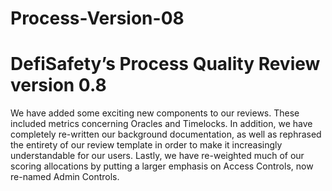 # Process-Version-08
<h1> DefiSafety’s Process Quality Review version 0.8 </h1>

We have added some exciting new components to our reviews. These included metrics concerning Oracles and Timelocks. In addition, we have completely re-written our background documentation, as well as rephrased the entirety of our review template in order to make it increasingly understandable for our users. Lastly, we have re-weighted much of our scoring allocations by putting a larger emphasis on Access Controls, now re-named Admin Controls.




